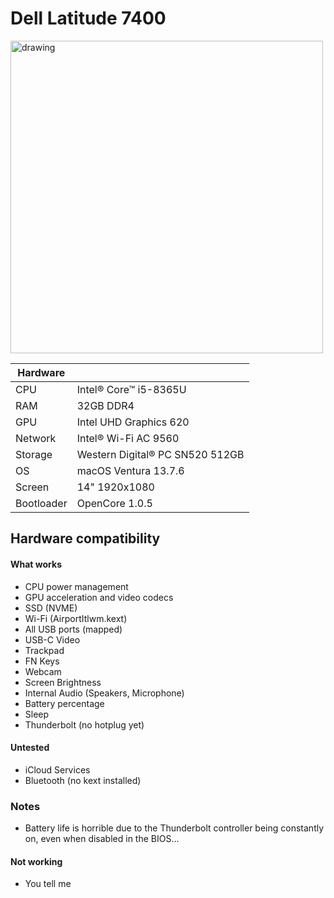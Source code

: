 # Dell Latitude 7400
<img src="https://github.com/user-attachments/assets/e283ae05-9c5e-48fa-97f3-34ded531bb59" alt="drawing" width="500"/>


| Hardware  | |
| ------------- | ------------- |
| CPU  | Intel® Core™ i5-8365U |
| RAM  | 32GB DDR4 |
| GPU  | Intel UHD Graphics 620  |
| Network  | Intel® Wi-Fi AC 9560 |
| Storage  | Western Digital® PC SN520 512GB |
| OS  | macOS Ventura 13.7.6 |
| Screen  | 14" 1920x1080 |
| Bootloader | OpenCore 1.0.5 | 

## Hardware compatibility

#### What works
- CPU power management
- GPU acceleration and video codecs
- SSD (NVME)
- Wi-Fi (AirportItlwm.kext)
- All USB ports (mapped)
- USB-C Video
- Trackpad
- FN Keys
- Webcam
- Screen Brightness
- Internal Audio (Speakers, Microphone)
- Battery percentage
- Sleep
- Thunderbolt (no hotplug yet)

#### Untested
- iCloud Services
- Bluetooth (no kext installed)

### Notes
* Battery life is horrible due to the Thunderbolt controller being constantly on, even when disabled in the BIOS...

#### Not working
- You tell me
